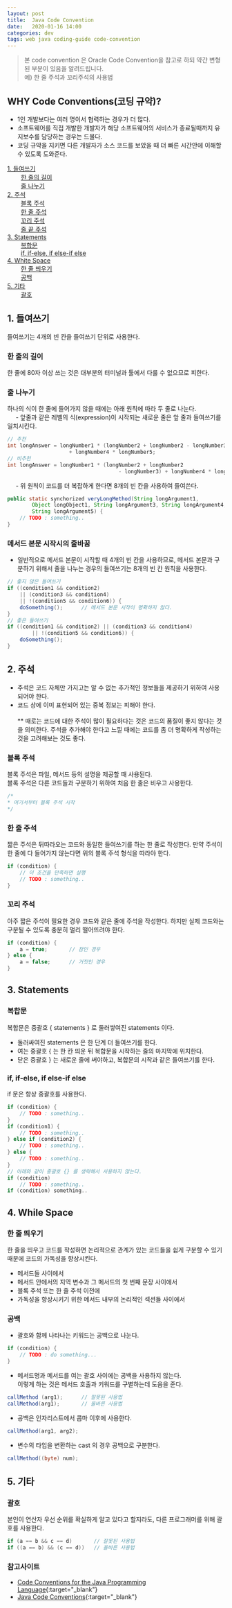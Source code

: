 ```yaml
---
layout: post
title:  Java Code Convention
date:   2020-01-16 14:00
categories: dev
tags: web java coding-guide code-convention
---
```


> 본 code convention 은 Oracle Code Convention을 참고로 하되 약간 변형된 부분이 있음을 알려드립니다.<br />
> 예) 한 줄 주석과 꼬리주석의 사용법

## WHY Code Conventions(코딩 규약)?
- 1인 개발보다는 여러 명이서 협력하는 경우가 더 많다.
- 소프트웨어를 직접 개발한 개발자가 해당 소프트웨어의 서비스가 종료될때까지 유지보수를 담당하는 경우는 드물다.
- 코딩 규약을 지키면 다른 개발자가 소스 코드를 보았을 때 더 빠른 시간안에 이해할 수 있도록 도와준다.


[1. 들여쓰기](#들여쓰기)<br />
&nbsp;&nbsp;&nbsp;&nbsp;&nbsp;&nbsp;&nbsp;&nbsp;[한 줄의 길이](#한-줄의-길이)<br />
&nbsp;&nbsp;&nbsp;&nbsp;&nbsp;&nbsp;&nbsp;&nbsp;[줄 나누기](#줄-나누기)<br />
[2. 주석](#주석)<br />
&nbsp;&nbsp;&nbsp;&nbsp;&nbsp;&nbsp;&nbsp;&nbsp;[블록 주석](#블록-주석)<br />
&nbsp;&nbsp;&nbsp;&nbsp;&nbsp;&nbsp;&nbsp;&nbsp;[한 줄 주석](#한-줄-주석)<br />
&nbsp;&nbsp;&nbsp;&nbsp;&nbsp;&nbsp;&nbsp;&nbsp;[꼬리 주석](#꼬리-주석)<br />
&nbsp;&nbsp;&nbsp;&nbsp;&nbsp;&nbsp;&nbsp;&nbsp;[줄 끝 주석](#줄-끝-주석)<br />
[3. Statements](#Statements)<br />
&nbsp;&nbsp;&nbsp;&nbsp;&nbsp;&nbsp;&nbsp;&nbsp;[복합문](#복합문)<br />
&nbsp;&nbsp;&nbsp;&nbsp;&nbsp;&nbsp;&nbsp;&nbsp;[if, if-else, if else-if else](#if,-if-else,-if-else-if-else)<br />
[4. White Space](#White-Space)<br />
&nbsp;&nbsp;&nbsp;&nbsp;&nbsp;&nbsp;&nbsp;&nbsp;[한 줄 띄우기](#한-줄-띄우기)<br />
&nbsp;&nbsp;&nbsp;&nbsp;&nbsp;&nbsp;&nbsp;&nbsp;[공백](#공백)<br />
[5. 기타](#기타)<br />
&nbsp;&nbsp;&nbsp;&nbsp;&nbsp;&nbsp;&nbsp;&nbsp;[괄호](#괄호)


## 1. 들여쓰기
들여쓰기는 4개의 빈 칸을 들여쓰기 단위로 사용한다.
### 한 줄의 길이
한 줄에 80자 이상 쓰는 것은 대부분의 터미널과 툴에서 다룰 수 없으므로 피한다.
### 줄 나누기
하나의 식이 한 줄에 들어가지 않을 때에는 아래 원칙에 따라 두 줄로 나눈다.<br />
&nbsp;&nbsp;&nbsp;&nbsp; - 앞줄과 같은 레벨의 식(expression)이 시작되는 새로운 줄은 앞 줄과 들여쓰기를 일치시킨다.<br />

```java
// 추천
int longAnswer = longNumber1 * (longNumber2 + longNumber2 - longNumber3)
                    + longNumber4 * longNumber5;
// 비추천
int longAnswer = longNumber1 * (longNumber2 + longNumber2
                                    - longNumber3) + longNumber4 * longNumber5;
```
&nbsp;&nbsp;&nbsp;&nbsp; - 위 원칙이 코드를 더 복잡하게 한다면 8개의 빈 칸을 사용하여 들여쓴다.

```java
public static synchorized veryLongMethod(String longArgument1,
        Object longObject1, String longArgument3, String longArgument4,
        String longArgument5) {
    // TODO : something..
}
```

### 메서드 본문 시작시의 줄바꿈
- 일반적으로 메서드 본문이 시작할 때 4개의 빈 칸을 사용하므로, 메서드 본문과 구분하기 위해서 줄을 나누는 경우의 들여쓰기는 8개의 빈 칸 원칙을 사용한다.

```java
// 좋지 않은 들여쓰기
if ((condition1 && condition2)
    || (condition3 && condition4)
    || !(condition5 && condition6)) {
    doSomething();      // 메서드 본문 시작이 명확하지 않다.
}
// 좋은 들여쓰기
if ((condition1 && condition2) || (condition3 && condition4)
        || !(condition5 && condition6)) {
    doSomething();
}
```

## 2. 주석
- 주석은 코드 자체만 가지고는 알 수 없는 추가적인 정보들을 제공하기 위하여 사용되어야 한다.
- 코드 상에 이미 표현되어 있는 중복 정보는 피해야 한다.<br /><br />
** 때로는 코드에 대한 주석이 많이 필요하다는 것은 코드의 품질이 좋지 않다는 것을 의미한다.
주석을 추가해야 한다고 느낄 때에는 코드를 좀 더 명확하게 작성하는 것을 고려해보는 것도 좋다.

### 블록 주석
블록 주석은 파일, 메서드 등의 설명을 제공할 때 사용된다.<br />
블록 주석은 다른 코드들과 구분하기 위하여 처음 한 줄은 비우고 사용한다.

```java
/*
* 여기서부터 블록 주석 시작
*/
```

### 한 줄 주석
짧은 주석은 뒤따라오는 코드와 동일한 들여쓰기를 하는 한 줄로 작성한다.
만약 주석이 한 줄에 다 들어가지 않는다면 위의 블록 주석 형식을 따라야 한다.

```java
if (condition) {
    // 이 조건을 만족하면 실행
    // TODO : something..
}
```

### 꼬리 주석
아주 짧은 주석이 필요한 경우 코드와 같은 줄에 주석을 작성한다.
하지만 실제 코드와는 구분될 수 있도록 충분히 멀리 떨어뜨려야 한다.

```java
if (condition) {
    a = true;       // 참인 경우
} else {
    a = false;      // 거짓인 경우
}
```

## 3. Statements
### 복합문
복합문은 중괄호 { statements } 로 둘러쌓여진 statements 이다.
- 둘러싸여진 statements 은 한 단계 더 들여쓰기를 한다.
- 여는 중괄호 { 는 한 칸 띄운 뒤 복합문을 시작하는 줄의 마지막에 위치한다.
- 닫은 중괄호 } 는 새로운 줄에 써야하고, 복합문의 시작과 같은 들여쓰기를 한다.

### if, if-else, if else-if else
if 문은 항상 중괄호를 사용한다.

```java
if (condition) {
    // TODO : something..
}
if (condition1) {
    // TODO : something..
} else if (condition2) {
    // TODO : something..
} else {
    // TODO : something..
}
// 아래와 같이 중괄호 {} 를 생략해서 사용하지 않는다.
if (condition)
    // TODO : something..
if (condition) something..
```

## 4. While Space
### 한 줄 띄우기
한 줄을 띄우고 코드를 작성하면 논리적으로 관계가 있는 코드들을 쉽게 구분할 수 있기 때문에 코드의 가독성을 향상시킨다.
- 메서드들 사이에서
- 메서드 안에서의 지역 변수과 그 메서드의 첫 번째 문장 사이에서
- 블록 주석 또는 한 줄 주석 이전에
- 가독성을 향상시키기 위한 메서드 내부의 논리적인 섹션들 사이에서

### 공백
- 괄호와 함께 나타나는 키워드는 공백으로 나눈다.

```java
if (condition) {
    // TODO : do something...
}
```

- 메서드명과 메서드를 여는 괄호 사이에는 공백을 사용하지 않는다.<br />
이렇게 하는 것은 메서드 호출과 키워드를 구별하는데 도움을 준다.

```java
callMethod (arg1);      // 잘못된 사용법
callMethod(arg1);       // 올바른 사용법
 ```

- 공백은 인자리스트에서 콤마 이후에 사용한다.

```java
callMethod(arg1, arg2);
```

- 변수의 타입을 변환하는 cast 의 경우 공백으로 구분한다.

```java
callMethod((byte) num);
```

## 5. 기타
### 괄호
본인이 연산자 우선 순위를 확실하게 알고 있다고 할지라도, 다른 프로그래머를 위해 괄호를 사용한다.

```java
if (a == b && c == d)       // 잘못된 사용법
if ((a == b) && (c == d))   // 올바른 사용법
```

### 참고사이트
- [Code Conventions for the Java Programming Language](https://www.oracle.com/technetwork/java/javase/documentation/codeconvtoc-136057.html){:target="_blank"}
- [Java Code Conventions](http://kwangshin.pe.kr/blog/java-code-conventions-%EC%9E%90%EB%B0%94-%EC%BD%94%EB%94%A9-%EA%B7%9C%EC%B9%99/){:target="_blank"}

